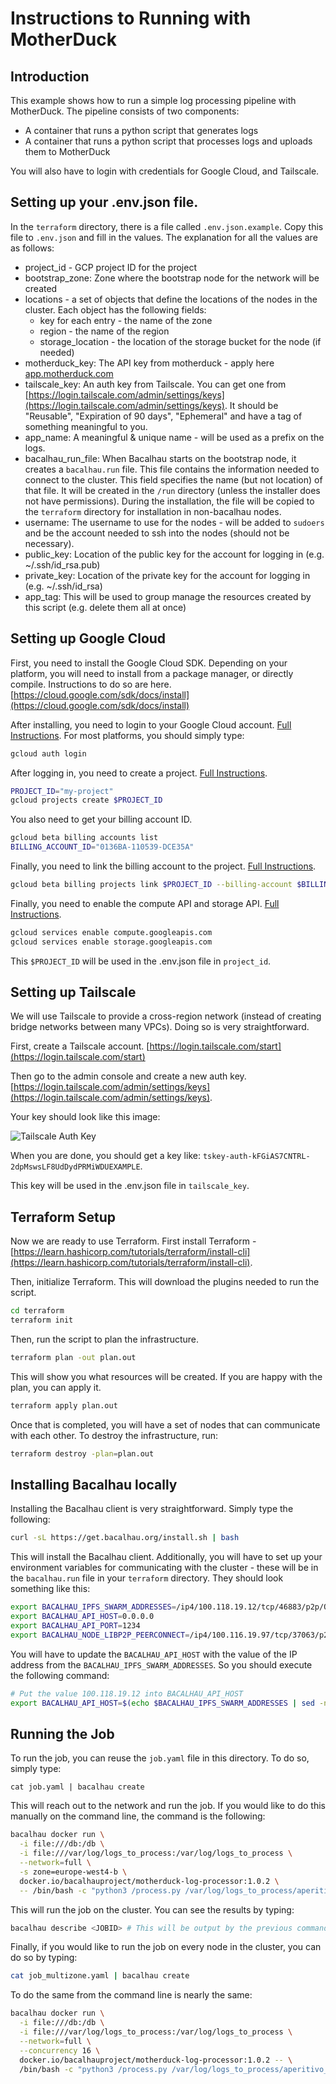 # Instructions to Running with MotherDuck

## Introduction
This example shows how to run a simple log processing pipeline with MotherDuck. The pipeline consists of two components:
* A container that runs a python script that generates logs
* A container that runs a python script that processes logs and uploads them to MotherDuck

You will also have to login with credentials for Google Cloud, and Tailscale.

## Setting up your .env.json file.
In the `terraform` directory, there is a file called `.env.json.example`. Copy this file to `.env.json` and fill in the values. The explanation for all the values are as follows:
* project_id - GCP project ID for the project
* bootstrap_zone: Zone where the bootstrap node for the network will be created
* locations - a set of objects that define the locations of the nodes in the cluster. Each object has the following fields:
  * key for each entry - the name of the zone
  * region - the name of the region
  * storage_location - the location of the storage bucket for the node (if needed)
* motherduck_key: The API key from motherduck - apply here [app.motherduck.com](app.motherduck.com)
* tailscale_key: An auth key from Tailscale. You can get one from [https://login.tailscale.com/admin/settings/keys](https://login.tailscale.com/admin/settings/keys). It should be "Reusable", "Expiration of 90 days", "Ephemeral" and have a tag of something meaningful to you.
* app_name: A meaningful & unique name - will be used as a prefix on the logs.
* bacalhau_run_file: When Bacalhau starts on the bootstrap node, it creates a `bacalhau.run` file. This file contains the information needed to connect to the cluster. This field specifies the name (but not location) of that file. It will be created in the `/run` directory (unless the installer does not have permissions). During the installation, the file will be copied to the `terraform` directory for installation in non-bacalhau nodes.
* username: The username to use for the nodes - will be added to `sudoers` and be the account needed to ssh into the nodes (should not be necessary).
* public_key: Location of the public key for the account for logging in (e.g. ~/.ssh/id_rsa.pub)
* private_key: Location of the private key for the account for logging in (e.g. ~/.ssh/id_rsa)
* app_tag:  This will be used to group manage the resources created by this script (e.g. delete them all at once)


## Setting up Google Cloud
First, you need to install the Google Cloud SDK. Depending on your platform, you will need to install from a package manager, or directly compile. Instructions to do so are here. [https://cloud.google.com/sdk/docs/install](https://cloud.google.com/sdk/docs/install)

After installing, you need to login to your Google Cloud account. [Full Instructions](https://cloud.google.com/sdk/docs/initializing). For most platforms, you should simply type:
```bash
gcloud auth login
```

After logging in, you need to create a project. [Full Instructions](https://cloud.google.com/resource-manager/docs/creating-managing-projects).

```bash
PROJECT_ID="my-project"
gcloud projects create $PROJECT_ID
```

You also need to get your billing account ID. 

```bash
gcloud beta billing accounts list
BILLING_ACCOUNT_ID="0136BA-110539-DCE35A"
```

Finally, you need to link the billing account to the project. [Full Instructions](https://cloud.google.com/billing/docs/how-to/modify-project).
  
```bash
gcloud beta billing projects link $PROJECT_ID --billing-account $BILLING_ACCOUNT_ID
```

Finally, you need to enable the compute API and storage API. [Full Instructions](https://cloud.google.com/apis/docs/getting-started).

```bash
gcloud services enable compute.googleapis.com
gcloud services enable storage.googleapis.com
```

This `$PROJECT_ID` will be used in the .env.json file in `project_id`.

## Setting up Tailscale
We will use Tailscale to provide a cross-region network (instead of creating bridge networks between many VPCs). Doing so is very straightforward.

First, create a Tailscale account. [https://login.tailscale.com/start](https://login.tailscale.com/start)

Then go to the admin console and create a new auth key. [https://login.tailscale.com/admin/settings/keys](https://login.tailscale.com/admin/settings/keys). 

Your key should look like this image:

![Tailscale Auth Key](/case-studies/duckdb-log-processing/images/Tailscale-Auth-Key.png)

When you are done, you should get a key like: `tskey-auth-kFGiAS7CNTRL-2dpMswsLF8UdDydPRMiWDUEXAMPLE`.

This key will be used in the .env.json file in `tailscale_key`.

## Terraform Setup
Now we are ready to use Terraform. First install Terraform - [https://learn.hashicorp.com/tutorials/terraform/install-cli](https://learn.hashicorp.com/tutorials/terraform/install-cli).

Then, initialize Terraform. This will download the plugins needed to run the script.
```bash
cd terraform
terraform init
```

Then, run the script to plan the infrastructure.
```bash
terraform plan -out plan.out
```

This will show you what resources will be created. If you are happy with the plan, you can apply it.
```bash
terraform apply plan.out
```

Once that is completed, you will have a set of nodes that can communicate with each other. To destroy the infrastructure, run:
```bash
terraform destroy -plan=plan.out
```

## Installing Bacalhau locally
Installing the Bacalhau client is very straightforward. Simply type the following:
```bash
curl -sL https://get.bacalhau.org/install.sh | bash
```

This will install the Bacalhau client. Additionally, you will have to set up your environment variables for communicating with the cluster - these will be in the `bacalhau.run` file in your `terraform` directory. They should look something like this:
```bash
export BACALHAU_IPFS_SWARM_ADDRESSES=/ip4/100.118.19.12/tcp/46883/p2p/QmeGoAkQEKedJK5mKNHbNTibdSUwLetKEXAMPLE
export BACALHAU_API_HOST=0.0.0.0
export BACALHAU_API_PORT=1234
export BACALHAU_NODE_LIBP2P_PEERCONNECT=/ip4/100.116.19.97/tcp/37063/p2p/Qma5AkfRfaYZ4Ewv2BLYXLTwGKYS2nsWEXAMPLE
```

You will have to update the `BACALHAU_API_HOST` with the value of the IP address from the `BACALHAU_IPFS_SWARM_ADDRESSES`. So you should execute the following command:

```bash
# Put the value 100.118.19.12 into BACALHAU_API_HOST
export BACALHAU_API_HOST=$(echo $BACALHAU_IPFS_SWARM_ADDRESSES | sed -n -e 's/^.*\/ip4\/\([^\/]*\)\/.*$/\1/p')
```

## Running the Job
To run the job, you can reuse the `job.yaml` file in this directory. To do so, simply type:

`cat job.yaml | bacalhau create`

This will reach out to the network and run the job. If you would like to do this manually on the command line, the command is the following:
```bash
bacalhau docker run \
  -i file:///db:/db \
  -i file:///var/log/logs_to_process:/var/log/logs_to_process \
  --network=full \
  -s zone=europe-west4-b \
  docker.io/bacalhauproject/motherduck-log-processor:1.0.2 \
  -- /bin/bash -c "python3 /process.py /var/log/logs_to_process/aperitivo_logs.log.1 \"SELECT * FROM log_data WHERE message LIKE '%[SECURITY]%' ORDER BY '@timestamp'\""
```

This will run the job on the cluster. You can see the results by typing:
```bash
bacalhau describe <JOBID> # This will be output by the previous command
```

Finally, if you would like to run the job on every node in the cluster, you can do so by typing:
```bash
cat job_multizone.yaml | bacalhau create
```

To do the same from the command line is nearly the same:
```bash
bacalhau docker run \
  -i file:///db:/db \
  -i file:///var/log/logs_to_process:/var/log/logs_to_process \
  --network=full \
  --concurrency 16 \
  docker.io/bacalhauproject/motherduck-log-processor:1.0.2 -- \
  /bin/bash -c "python3 /process.py /var/log/logs_to_process/aperitivo_logs.log.1 \"SELECT * FROM log_data WHERE message LIKE '%[SECURITY]%' ORDER BY '@timestamp'\""
```